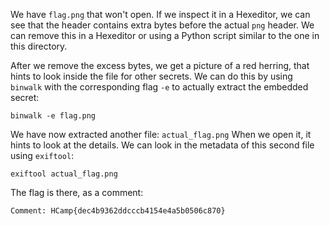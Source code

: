 We have `flag.png` that won't open. If we inspect it in a Hexeditor, we can see that the header contains extra bytes before the actual `png` header. We can remove this in a Hexeditor or using a Python script similar to the one in this directory. 

After we remove the excess bytes, we get a picture of a red herring, that hints to look inside the file for other secrets. We can do this by using `binwalk` with the corresponding flag `-e` to actually extract the embedded secret:
```
binwalk -e flag.png
```

We have now extracted another file: `actual_flag.png` When we open it, it hints to look at the details. We can look  in the metadata of this second file using `exiftool`:
```
exiftool actual_flag.png
```

The flag is there, as a comment:
```
Comment: HCamp{dec4b9362ddcccb4154e4a5b0506c870}
```
